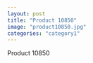 ```yaml
---
layout: post
title: "Product 10850"
image: "product10850.jpg"
categories: "category1"
---
```

Product 10850
